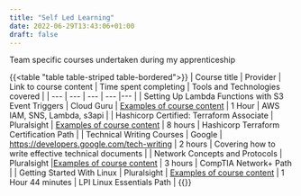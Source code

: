 ```yaml
---
title: "Self Led Learning"
date: 2022-06-29T13:43:06+01:00
draft: false
---
```


Team specific courses undertaken during my apprenticeship

{{<table "table table-striped table-bordered">}}
| Course title | Provider | Link to course content | Time spent completing | Tools and Technologies covered |
| --- | --- | --- | --- |--- |
| Setting Up Lambda Functions with S3 Event Triggers | Cloud Guru | [Examples of course content](/posts/self-led-learning-examples) | 1 Hour | AWS IAM, SNS, Lambda, s3api |
| Hashicorp Certified: Terraform Associate | Pluralsight | [Examples of course content](/posts/self-led-learning-examples) | 8 hours | Hashicorp Terraform Certification Path |
| Technical Writing Courses | Google | <https://developers.google.com/tech-writing> | 2 hours | Covering how to write effective technical documents |
| Network Concepts and Protocols | Pluralsight |[Examples of course content](/posts/self-led-learning-examples) | 3 hours | CompTIA Network+ Path |
| Getting Started With Linux | Pluralsight | [Examples of course content](/posts/self-led-learning-examples) | 1 Hour 44 minutes | LPI Linux Essentials Path |
{{</table>}}
